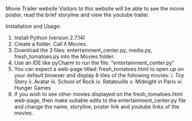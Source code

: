 Movie Trailer website
Visitors to this website will be able to see the movie poster, read the brief storyline and view the youtube trailer.

Installation and Usage:
1. Install Python (version 2.7.14)
1. Create a folder. Call it Movies.
2. Download the 3 files: entertainment_center.py, media.py, fresh_tomatoes.py into the Movies folder.
3. Use an IDE like pyCharm to run the file: "entertainment_center.py"
4. You can expect a web-page titled: fresh_tomatoes.html to open up on your default browser and display 6 tiles of the following movies:
	i. Toy Story
	ii. Avatar
	iii. School of Rock
	iv. Ratatouille
	v. Midnight in Paris
	vi. Hunger Games
5. If you wish to see other movies displayed on the fresh_tomatoes.html web-page, then make suitable edits to the entertainment_center.py file and change the name, storyline, poster link and youtube links of the movies.

